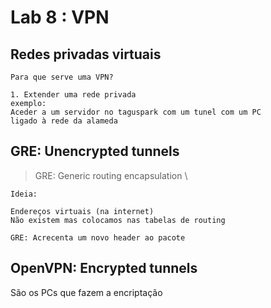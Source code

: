 # Lab 8 :  VPN 

## Redes privadas virtuais 

```
Para que serve uma VPN?

1. Extender uma rede privada
exemplo:
Aceder a um servidor no taguspark com um tunel com um PC
ligado à rede da alameda
```

## GRE: Unencrypted tunnels 

> GRE: Generic routing encapsulation \

```
Ideia: 

Endereços virtuais (na internet)
Não existem mas colocamos nas tabelas de routing 

GRE: Acrecenta um novo header ao pacote 
```

## OpenVPN: Encrypted tunnels 
São os PCs que fazem a encriptação 



